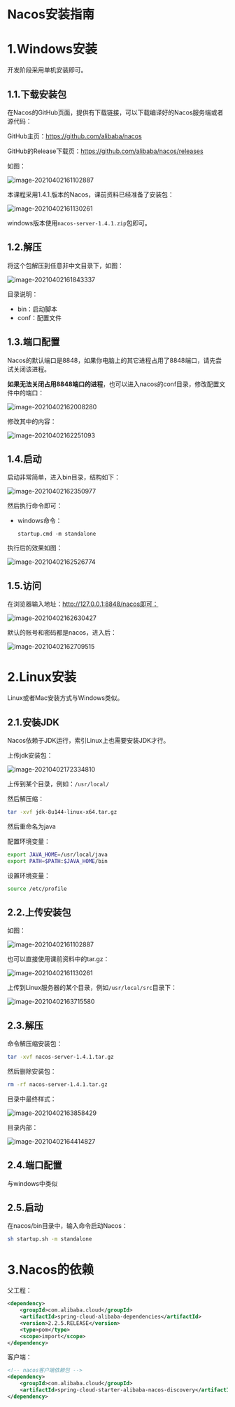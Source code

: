 # Nacos安装指南



# 1.Windows安装

开发阶段采用单机安装即可。

## 1.1.下载安装包

在Nacos的GitHub页面，提供有下载链接，可以下载编译好的Nacos服务端或者源代码：

GitHub主页：https://github.com/alibaba/nacos

GitHub的Release下载页：https://github.com/alibaba/nacos/releases

如图：

![image-20210402161102887](https://img2022.cnblogs.com/blog/2950406/202208/2950406-20220812163220339-1583750719.png)



本课程采用1.4.1.版本的Nacos，课前资料已经准备了安装包：

![image-20210402161130261](https://img2022.cnblogs.com/blog/2950406/202208/2950406-20220812163220543-1785113930.png)

windows版本使用`nacos-server-1.4.1.zip`包即可。



## 1.2.解压

将这个包解压到任意非中文目录下，如图：

![image-20210402161843337](https://img2022.cnblogs.com/blog/2950406/202208/2950406-20220812163220756-133663288.png)

目录说明：

- bin：启动脚本
- conf：配置文件



## 1.3.端口配置

Nacos的默认端口是8848，如果你电脑上的其它进程占用了8848端口，请先尝试关闭该进程。

**如果无法关闭占用8848端口的进程**，也可以进入nacos的conf目录，修改配置文件中的端口：

![image-20210402162008280](https://img2022.cnblogs.com/blog/2950406/202208/2950406-20220812163220921-1194368627.png)

修改其中的内容：

![image-20210402162251093](https://img2022.cnblogs.com/blog/2950406/202208/2950406-20220812163221087-675684057.png)



## 1.4.启动

启动非常简单，进入bin目录，结构如下：

![image-20210402162350977](https://img2022.cnblogs.com/blog/2950406/202208/2950406-20220812163221269-674335367.png)

然后执行命令即可：

- windows命令：

  ```
  startup.cmd -m standalone
  ```


执行后的效果如图：

![image-20210402162526774](https://img2022.cnblogs.com/blog/2950406/202208/2950406-20220812163221443-699759225.png)



## 1.5.访问

在浏览器输入地址：http://127.0.0.1:8848/nacos即可：

![image-20210402162630427](https://img2022.cnblogs.com/blog/2950406/202208/2950406-20220812163221658-1300084139.png)

默认的账号和密码都是nacos，进入后：

![image-20210402162709515](https://img2022.cnblogs.com/blog/2950406/202208/2950406-20220812163221878-1100606056.png)





# 2.Linux安装

Linux或者Mac安装方式与Windows类似。

## 2.1.安装JDK

Nacos依赖于JDK运行，索引Linux上也需要安装JDK才行。

上传jdk安装包：

![image-20210402172334810](https://img2022.cnblogs.com/blog/2950406/202208/2950406-20220812163222663-1385766501.png)

上传到某个目录，例如：`/usr/local/`



然后解压缩：

```sh
tar -xvf jdk-8u144-linux-x64.tar.gz
```

然后重命名为java



配置环境变量：

```sh
export JAVA_HOME=/usr/local/java
export PATH=$PATH:$JAVA_HOME/bin
```

设置环境变量：

```sh
source /etc/profile
```





## 2.2.上传安装包

如图：

![image-20210402161102887](https://img2022.cnblogs.com/blog/2950406/202208/2950406-20220812163220339-1583750719.png)

也可以直接使用课前资料中的tar.gz：

![image-20210402161130261](https://img2022.cnblogs.com/blog/2950406/202208/2950406-20220812163220543-1785113930.png)

上传到Linux服务器的某个目录，例如`/usr/local/src`目录下：

![image-20210402163715580](https://img2022.cnblogs.com/blog/2950406/202208/2950406-20220812163222045-1725418263.png)



## 2.3.解压

命令解压缩安装包：

```sh
tar -xvf nacos-server-1.4.1.tar.gz
```

然后删除安装包：

```sh
rm -rf nacos-server-1.4.1.tar.gz
```

目录中最终样式：

![image-20210402163858429](https://img2022.cnblogs.com/blog/2950406/202208/2950406-20220812163222235-1013072351.png)

目录内部：

![image-20210402164414827](https://img2022.cnblogs.com/blog/2950406/202208/2950406-20220812163222478-1381548140.png)



## 2.4.端口配置

与windows中类似



## 2.5.启动

在nacos/bin目录中，输入命令启动Nacos：

```sh
sh startup.sh -m standalone
```







# 3.Nacos的依赖

父工程：

```xml
<dependency>
    <groupId>com.alibaba.cloud</groupId>
    <artifactId>spring-cloud-alibaba-dependencies</artifactId>
    <version>2.2.5.RELEASE</version>
    <type>pom</type>
    <scope>import</scope>
</dependency>
```



客户端：

```xml
<!-- nacos客户端依赖包 -->
<dependency>
    <groupId>com.alibaba.cloud</groupId>
    <artifactId>spring-cloud-starter-alibaba-nacos-discovery</artifactId>
</dependency>

```







